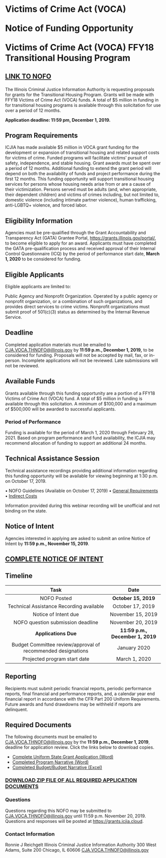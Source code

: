 # <p class="text-center">Victims of Crime Act (VOCA) <p class="text-center">Notice of Funding Opportunity<p class="text-center"> Victims of Crime Act (VOCA) FFY18 Transitional Housing Program 
	
## <p class="text-center">[LINK TO NOFO](https://grants.icjia.cloud/)

The Illinois Criminal Justice Information Authority is requesting proposals for grants for the Transitional Housing Program. Grants will be made with FFY18 Victims of Crime Act (VOCA) funds. A total of $5 million in funding in for transitional housing programs is available through this solicitation for use over a period of 12 months. 

**Application deadline: 11:59 pm, December 1, 2019.**

## Program Requirements

ICJIA has made available $5 million in VOCA grant funding for the development or expansion of transitional housing and related support costs for victims of crime. Funded programs will facilitate victims’ pursuit of safety, independence, and stable housing. Grant awards must be spent over a period of 12 months. Additional funding to extend the grant period will depend on both the availability of funds and project performance during the first 12 months. This funding opportunity will support transitional housing services for persons whose housing needs arise from or are a cause of their victimization. Persons served must be adults (and, when appropriate, their dependent children) and victims of crimes including, but not limited to, domestic violence (including intimate partner violence), human trafficking, anti-LGBTQ+ violence, and forced labor.

## Eligibility Information 

Agencies must be pre-qualified through the Grant Accountability and Transparency Act (GATA) Grantee Portal, https://grants.illinois.gov/portal/, to become eligible to apply for an award.  Applicants must have completed the GATA pre-qualification process and received approval of their Internal Control Questionnaire (ICQ) by the period of performance start date, **March 1, 2020** to be considered for funding. 

## Eligible Applicants

Eligible applicants are limited to:

Public Agency and Nonprofit Organization. Operated by a public agency or nonprofit organization, or a combination of such organizations, and provides direct services to crime victims. Nonprofit organizations must submit proof of 501(c)(3) status as determined by the Internal Revenue Service. 

## Deadline
	
Completed application materials must be emailed to CJA.VOCA.THNOFO@illinois.gov by **11:59 p.m., December 1, 2019,** to be considered for funding. Proposals will not be accepted by mail, fax, or in-person. Incomplete applications will not be reviewed. Late submissions will not be reviewed.

## Available Funds

Grants available through this funding opportunity are a portion of a FFY18 Victims of Crime Act (VOCA) fund. A total of $5 million in funding is available through this solicitation. A minimum of $100,000 and a maximum of $500,000 will be awarded to successful applicants. 

### Period of Performance

Funding is available for the period of March 1, 2020 through February 28, 2021. Based on program performance and fund availability, the ICJIA may recommend allocation of funding to support an additional 24 months.

## Technical Assistance Session

Technical assistance recordings providing additional information regarding this funding opportunity will be available for viewing beginning at 1:30 p.m. on October 17, 2019. 

•	NOFO Guidelines (Available on October 17, 2019)
•	[General Requirements](https://www.youtube.com/watch?v=PBwekeMT5dk)
•	[Indirect Costs](https://www.youtube.com/watch?v=4stkASoNY5w)

Information provided during this webinar recording will be unofficial and not binding on the state.

## Notice of Intent

Agencies interested in applying are asked to submit an online Notice of Intent by **11:59 p.m., November 15, 2019**. 

## <p class="text-center">[COMPLETE NOTICE OF INTENT](https://icjia.az1.qualtrics.com/jfe/form/SV_2bCbuhW8We85Cpn)
	
## Timeline

Task | Date
:----: | :---:
NOFO Posted | **October 15, 2019**
Technical Assistance Recording available | October 17, 2019
Notice of Intent due |  November 15, 2019
NOFO question submission deadline | November 20, 2019
**Applications Due** |  **11:59 p.m., December 1, 2019**
Budget Committee review/approval of recommended designations | January 2020
Projected program start date | March 1, 2020

## Reporting

Recipients must submit periodic financial reports, periodic performance reports, final financial and performance reports, and, a calendar year end financial report in accordance with the CFR Part 200 Uniform Requirements. Future awards and fund drawdowns may be withheld if reports are delinquent.

## Required Documents

The following documents must be emailed to CJA.VOCA.THNOFO@illinois.gov by the **11:59 p.m., December 1, 2019**, deadline for application review. Click the links below to download copies.

* [Complete Uniform State Grant Application (Word)](NOFO.VOCA.TH.APPLICATION.docx) 
* [Completed Program Narrative (Word)](NOFO.VOCA.TH.NARRATIVE.docx)
* [Completed Budget/Budget Narrative (Excel)](NOFO.VOCA.TH.BUDGET.xlsx)

### <p class="text-center">[DOWNLOAD ZIP FILE OF ALL REQUIRED APPLICATION DOCUMENTS](NOFO.VOCA.TH.ZIP)

### Questions

Questions regarding this NOFO may be submitted to CJA.VOCA.THNOFO@illinois.gov until 11:59 p.m. November 20, 2019.  Questions and responses will be posted at https://grants.icjia.cloud.

### Contact Information

Ronnie J Reichgelt
Illinois Criminal Justice Information Authority
300 West Adams, Suite 200
Chicago, IL 60606
CJA.VOCA.THNOFO@illinois.gov 







